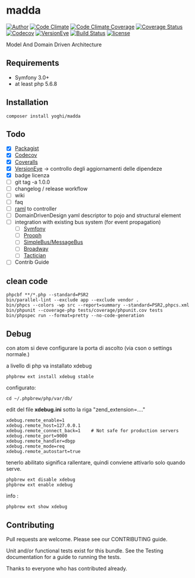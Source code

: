 # madda

[![Author](http://img.shields.io/badge/author-@yoghi-blue.svg?style=flat)](https://twitter.com/yoghi)
[![Code Climate](https://codeclimate.com/github/yoghi/madda/badges/gpa.svg)](https://codeclimate.com/github/yoghi/madda)
[![Code Climate Coverage](https://codeclimate.com/github/yoghi/madda/badges/coverage.svg)](https://codeclimate.com/github/yoghi/madda/coverage)
[![Coverage Status](https://coveralls.io/repos/github/yoghi/madda/badge.svg?branch=master)](https://coveralls.io/github/yoghi/madda?branch=master)
[![Codecov](https://codecov.io/gh/yoghi/madda/branch/master/graph/badge.svg)](https://codecov.io/gh/yoghi/madda)
[![VersionEye](https://www.versioneye.com/user/projects/5759ce3f7757a0003bd4bd0f/badge.svg?style=flat)](https://www.versioneye.com/user/projects/5759ce3f7757a0003bd4bd0f)
[![Build Status](https://travis-ci.org/yoghi/madda.svg?branch=master)](https://travis-ci.org/yoghi/madda)
[![license](https://img.shields.io/aur/license/yaourt.svg?maxAge=2592000&style=flat)](https://github.com/yoghi/madda/blob/master/LICENSE)

Model And Domain Driven Architecture

## Requirements

 * Symfony 3.0+
 * at least php 5.6.8

## Installation

```
composer install yoghi/madda
```

## Todo

 - [X] [Packagist](https://packagist.org)
 - [X] [Codecov](https://codecov.io/)
 - [X] [Coveralls](https://coveralls.io/github/yoghi/madda)
 - [X] [VersionEye](https://www.versioneye.com) -> controllo degli aggiornamenti delle dipendeze
 - [X] badge licenza
 - [ ] git tag -a 1.0.0
 - [ ] changelog / release workflow
 - [ ] wiki
 - [ ] faq
 - [ ] [raml](http://raml.org) to controller
 - [ ] DomainDrivenDesign yaml descriptor to pojo and structural element
 - [ ] integration with existing bus system (for event propagation)
    - [ ] [Symfony](http://symfony.com/)
    - [ ] [Prooph](https://github.com/prooph)
    - [ ] [SimpleBus/MessageBus](https://github.com/SimpleBus/MessageBus)
    - [ ] [Broadway](https://github.com/qandidate-labs/broadway)
    - [ ] [Tactician](http://tactician.thephpleague.com/)
 - [ ] Contrib Guide

## clean code

```
phpcbf **/*.php --standard=PSR2
bin/parallel-lint --exclude app --exclude vendor .
bin/phpcs --colors -wp src --report=summary --standard=PSR2,phpcs.xml
bin/phpunit --coverage-php tests/coverage/phpunit.cov tests
bin/phpspec run --format=pretty --no-code-generation
```

## Debug

con atom si deve configurare la porta di ascolto (via cson o settings normale.)

a livello di php va installato xdebug

```
phpbrew ext install xdebug stable
```

configurato:

```
cd ~/.phpbrew/php/var/db/
```
edit del file **xdebug.ini** sotto la riga "zend_extension=...."

~~~
xdebug.remote_enable=1
xdebug.remote_host=127.0.0.1
xdebug.remote_connect_back=1    # Not safe for production servers
xdebug.remote_port=9000
xdebug.remote_handler=dbgp
xdebug.remote_mode=req
xdebug.remote_autostart=true
~~~

tenerlo abilitato significa rallentare, quindi conviene attivarlo solo quando serve.

```
phpbrew ext disable xdebug
phpbrew ext enable xdebug
```

info :

```
phpbrew ext show xdebug
```

## Contributing

Pull requests are welcome. Please see our CONTRIBUTING guide.

Unit and/or functional tests exist for this bundle. See the Testing documentation for a guide to running the tests.

Thanks to everyone who has contributed already.
